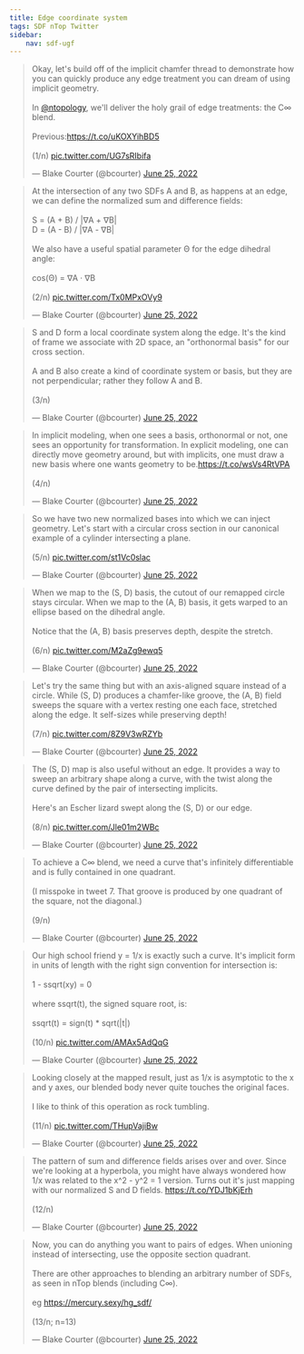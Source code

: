 ```yaml
---
title: Edge coordinate system
tags: SDF nTop Twitter
sidebar:
    nav: sdf-ugf
---
```


<blockquote class="twitter-tweet" data-conversation="none" data-theme="dark"><p lang="en" dir="ltr">Okay, let&#39;s build off of the implicit chamfer thread to demonstrate how you can quickly produce any edge treatment you can dream of using implicit geometry. <br><br>In <a href="https://twitter.com/nTopology?ref_src=twsrc%5Etfw">@ntopology</a>, we&#39;ll deliver the holy grail of edge treatments: the C∞ blend.<br><br>Previous:<a href="https://t.co/uKOXYihBD5">https://t.co/uKOXYihBD5</a><br><br>(1/n) <a href="https://t.co/UG7sRIbifa">pic.twitter.com/UG7sRIbifa</a></p>&mdash; Blake Courter (@bcourter) <a href="https://twitter.com/bcourter/status/1540711798495531009?ref_src=twsrc%5Etfw">June 25, 2022</a></blockquote> <script async src="https://platform.twitter.com/widgets.js" charset="utf-8"></script>

<!--more-->

<blockquote class="twitter-tweet" data-conversation="none" data-theme="dark">At the intersection of any two SDFs A and B, as happens at an edge, we can define the normalized sum and difference fields:<br><br>S = (A + B) / |∇A + ∇B|<br>D = (A - B) / |∇A - ∇B|<br><br>We also have a useful spatial parameter Θ for the edge dihedral angle:<br><br>cos(Θ) = ∇A · ∇B<br><br>(2/n) <a href="https://t.co/Tx0MPxOVy9">pic.twitter.com/Tx0MPxOVy9</a></p>&mdash; Blake Courter (@bcourter) <a href="https://twitter.com/bcourter/status/1540715015996465159?ref_src=twsrc%5Etfw">June 25, 2022</a></blockquote> <script async src="https://platform.twitter.com/widgets.js" charset="utf-8"></script>

<blockquote class="twitter-tweet" data-conversation="none" data-theme="dark">S and D form a local coordinate system along the edge. It&#39;s the kind of frame we associate with 2D space, an &quot;orthonormal basis&quot; for our cross section.<br><br>A and B also create a kind of coordinate system or basis, but they are not perpendicular; rather they follow A and B. <br><br>(3/n)</p>&mdash; Blake Courter (@bcourter) <a href="https://twitter.com/bcourter/status/1540716765532934144?ref_src=twsrc%5Etfw">June 25, 2022</a></blockquote> <script async src="https://platform.twitter.com/widgets.js" charset="utf-8"></script>

<blockquote class="twitter-tweet" data-conversation="none" data-theme="dark">In implicit modeling, when one sees a basis, orthonormal or not, one sees an opportunity for transformation. In explicit modeling, one can directly move geometry around, but with implicits, one must draw a new basis where one wants geometry to be.<a href="https://t.co/wsVs4RtVPA">https://t.co/wsVs4RtVPA</a><br><br>(4/n)</p>&mdash; Blake Courter (@bcourter) <a href="https://twitter.com/bcourter/status/1540718595075735553?ref_src=twsrc%5Etfw">June 25, 2022</a></blockquote> <script async src="https://platform.twitter.com/widgets.js" charset="utf-8"></script>

<blockquote class="twitter-tweet" data-conversation="none" data-theme="dark">So we have two new normalized bases into which we can inject geometry. Let&#39;s start with a circular cross section in our canonical example of a cylinder intersecting a plane.<br><br>(5/n) <a href="https://t.co/st1Vc0slac">pic.twitter.com/st1Vc0slac</a></p>&mdash; Blake Courter (@bcourter) <a href="https://twitter.com/bcourter/status/1540720297917108225?ref_src=twsrc%5Etfw">June 25, 2022</a></blockquote> <script async src="https://platform.twitter.com/widgets.js" charset="utf-8"></script>

<blockquote class="twitter-tweet" data-conversation="none" data-theme="dark">When we map to the (S, D) basis, the cutout of our remapped circle stays circular. When we map to the (A, B) basis, it gets warped to an ellipse based on the dihedral angle.<br><br>Notice that the (A, B) basis preserves depth, despite the stretch.<br><br>(6/n) <a href="https://t.co/M2aZg9ewq5">pic.twitter.com/M2aZg9ewq5</a></p>&mdash; Blake Courter (@bcourter) <a href="https://twitter.com/bcourter/status/1540722319479386116?ref_src=twsrc%5Etfw">June 25, 2022</a></blockquote> <script async src="https://platform.twitter.com/widgets.js" charset="utf-8"></script>

<blockquote class="twitter-tweet" data-conversation="none" data-theme="dark">Let&#39;s try the same thing but with an axis-aligned square instead of a circle. While (S, D) produces a chamfer-like groove, the (A, B) field sweeps the square with a vertex resting one each face, stretched along the edge. It self-sizes while preserving depth!<br><br>(7/n) <a href="https://t.co/8Z9V3wRZYb">pic.twitter.com/8Z9V3wRZYb</a></p>&mdash; Blake Courter (@bcourter) <a href="https://twitter.com/bcourter/status/1540724446817931266?ref_src=twsrc%5Etfw">June 25, 2022</a></blockquote> <script async src="https://platform.twitter.com/widgets.js" charset="utf-8"></script>

<blockquote class="twitter-tweet" data-conversation="none" data-theme="dark">The (S, D) map is also useful without an edge. It provides a way to sweep an arbitrary shape along a curve, with the twist along the curve defined by the pair of intersecting implicits. <br><br>Here&#39;s an Escher lizard swept along the (S, D) or our edge.<br><br>(8/n) <a href="https://t.co/Jle01m2WBc">pic.twitter.com/Jle01m2WBc</a></p>&mdash; Blake Courter (@bcourter) <a href="https://twitter.com/bcourter/status/1540725109375246337?ref_src=twsrc%5Etfw">June 25, 2022</a></blockquote> <script async src="https://platform.twitter.com/widgets.js" charset="utf-8"></script>

<blockquote class="twitter-tweet" data-conversation="none" data-theme="dark">To achieve a C∞ blend, we need a curve that&#39;s infinitely differentiable and is fully contained in one quadrant. <br><br>(I misspoke in tweet 7. That groove is produced by one quadrant of the square, not the diagonal.)<br><br>(9/n)</p>&mdash; Blake Courter (@bcourter) <a href="https://twitter.com/bcourter/status/1540726566619123712?ref_src=twsrc%5Etfw">June 25, 2022</a></blockquote> <script async src="https://platform.twitter.com/widgets.js" charset="utf-8"></script>

<blockquote class="twitter-tweet" data-conversation="none" data-theme="dark">Our high school friend y = 1/x is exactly such a curve. It&#39;s implicit form in units of length with the right sign convention for intersection is:<br><br>1 - ssqrt(xy) = 0<br><br>where ssqrt(t), the signed square root, is:<br><br>ssqrt(t) = sign(t) * sqrt(|t|)<br><br>(10/n) <a href="https://t.co/AMAx5AdQqG">pic.twitter.com/AMAx5AdQqG</a></p>&mdash; Blake Courter (@bcourter) <a href="https://twitter.com/bcourter/status/1540728703474442240?ref_src=twsrc%5Etfw">June 25, 2022</a></blockquote> <script async src="https://platform.twitter.com/widgets.js" charset="utf-8"></script>

<blockquote class="twitter-tweet" data-conversation="none" data-theme="dark">Looking closely at the mapped result, just as 1/x is asymptotic to the x and y axes, our blended body never quite touches the original faces. <br><br>I like to think of this operation as rock tumbling.<br><br>(11/n) <a href="https://t.co/THupVajiBw">pic.twitter.com/THupVajiBw</a></p>&mdash; Blake Courter (@bcourter) <a href="https://twitter.com/bcourter/status/1540731192009363457?ref_src=twsrc%5Etfw">June 25, 2022</a></blockquote> <script async src="https://platform.twitter.com/widgets.js" charset="utf-8"></script>

<blockquote class="twitter-tweet" data-conversation="none" data-theme="dark">The pattern of sum and difference fields arises over and over. Since we&#39;re looking at a hyperbola, you might have always wondered how 1/x was related to the x^2 - y^2 = 1 version. Turns out it&#39;s just mapping with our normalized S and D fields. <a href="https://t.co/YDJ1bKjErh">https://t.co/YDJ1bKjErh</a><br><br>(12/n)</p>&mdash; Blake Courter (@bcourter) <a href="https://twitter.com/bcourter/status/1540733908593041409?ref_src=twsrc%5Etfw">June 25, 2022</a></blockquote> <script async src="https://platform.twitter.com/widgets.js" charset="utf-8"></script>

<blockquote class="twitter-tweet" data-conversation="none" data-theme="dark">Now, you can do anything you want to pairs of edges.  When unioning instead of intersecting, use the opposite section quadrant. <br><br> There are other approaches to blending an arbitrary number of SDFs, as seen in nTop blends (including C∞). <br><br> eg <a href="https://mercury.sexy/hg_sdf/">https://mercury.sexy/hg_sdf/</a> <br><br> (13/n; n=13)</p>&mdash; Blake Courter (@bcourter) <a href="https://twitter.com/bcourter/status/1540734312600850434?ref_src=twsrc">June 25, 2022</a></blockquote> <script async src="https://platform.twitter.com/widgets.js" charset="utf-8"></script>

